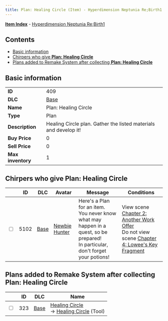 ```yaml
---
title: Plan: Healing Circle (Item) - Hyperdimension Neptunia Re;Birth1
---
```


[**Item Index**](/neptunia/rb1/item/index.html) - [Hyperdimension Neptunia Re;Birth1](/neptunia/rb1)

## Contents

- [Basic information](#basic-information)
- [Chirpers who give **Plan: Healing Circle**](#chirpers-who-give-plan-healing-circle)
- [Plans added to Remake System after collecting **Plan: Healing Circle**](#plans-added-to-remake-system-after-collecting-plan-healing-circle)

## Basic information

|   |   |
| -- | -- |
| **ID** | 409 |
| **DLC** | [Base](/neptunia/rb1/dlc/1-base.html) |
| **Name** | Plan: Healing Circle |
| **Type** | Plan |
| **Description** | Healing Circle plan. Gather the listed materials and develop it! |
| **Buy Price** | 0 |
| **Sell Price** | 0 |
| **Max inventory** | 1 |


## Chirpers who give **Plan: Healing Circle**

|    | ID | DLC | Avatar | Message | Conditions |
| -- | -- | --- | ------ | ------- | ---------- |
| <input type="checkbox" id="rb1-chirper-event-1-5102" class="trackbox" /> | 5102 | [Base](/neptunia/rb1/dlc/1-base.html) | [Newbie Hunter](/neptunia/rb1/undefined/1-228-newbie-hunter.html) | Here's a Plan for an item.<br />You never know what may happen in a quest, so be prepared!<br />In particular, don't forget your potions! | View scene [Chapter 2: Another Work Offer](/neptunia/rb1/scene/1-221-chapter-2-another-work-offer.html)<br />Do not view scene [Chapter 4: Lowee's Key Fragment](/neptunia/rb1/scene/1-424-chapter-4-lowees-key-fragment.html) |


## Plans added to Remake System after collecting **Plan: Healing Circle**

|    | ID | DLC | Name |
| -- | -- | --- | ---- |
| <input type="checkbox" id="rb1-remake-1-323" class="trackbox" /> | 323 | [Base](/neptunia/rb1/dlc/1-base.html) | [Healing Circle](/neptunia/rb1/remake/1-323-healing-circle.html)<br /> → [Healing Circle](/neptunia/rb1/item/1-10-healing-circle.html) (Tool) |
